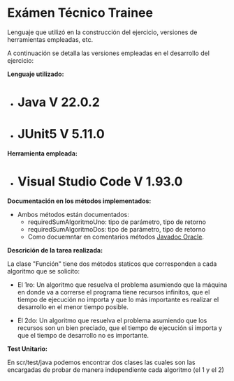 # Exámen Técnico Trainee

Lenguaje que utilizó en la construcción del ejercicio, versiones
de herramientas empleadas, etc.

A continuación se detalla las versiones empleadas en el desarrollo del ejercicio:

**Lenguaje utilizado:**

- # Java V 22.0.2
- # JUnit5 V 5.11.0

**Herramienta empleada:**

- # Visual Studio Code V 1.93.0

**Documentación en los métodos implementados:**

- Ambos métodos están documentados:
  - requiredSumAlgoritmoUno: tipo de parámetro, tipo de retorno
  - requiredSumAlgoritmoDos: tipo de parámetro, tipo de retorno
  - Como docuemntar en comentarios métodos [Javadoc Oracle](https://www.oracle.com/technical-resources/articles/java/javadoc-tool.html#format/).

**Descrición de la tarea realizada:**

La clase "Función" tiene dos métodos staticos que corresponden a cada algoritmo que se solicito:

- El 1ro:
  Un algoritmo que resuelva el problema asumiendo que la máquina en donde va a correrse el
  programa tiene recursos infinitos, que el tiempo de ejecución no importa y que lo más
  importante es realizar el desarrollo en el menor tiempo posible.

- El 2do:
  Un algoritmo que resuelva el problema asumiendo que los recursos son un bien preciado,
  que el tiempo de ejecución si importa y que el tiempo de desarrollo no es importante.

**Test Unitario:**

En scr/test/java podemos encontrar dos clases las cuales son las encargadas de probar de manera independiente cada algoritmo (el 1 y el 2)
